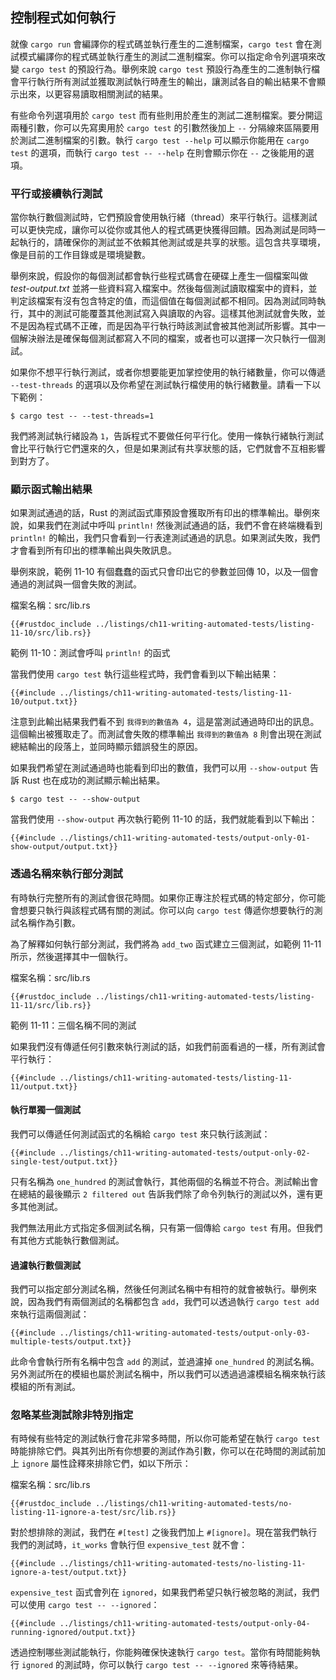 ## 控制程式如何執行

就像 `cargo run` 會編譯你的程式碼並執行產生的二進制檔案，`cargo test` 會在測試模式編譯你的程式碼並執行產生的測試二進制檔案。你可以指定命令列選項來改變 `cargo test` 的預設行為。舉例來說 `cargo test` 預設行為產生的二進制執行檔會平行執行所有測試並獲取測試執行時產生的輸出，讓測試各自的輸出結果不會顯示出來，以更容易讀取相關測試的結果。

有些命令列選項用於 `cargo test` 而有些則用於產生的測試二進制檔案。要分開這兩種引數，你可以先寫奧用於 `cargo test` 的引數然後加上 `--` 分隔線來區隔要用於測試二進制檔案的引數。執行 `cargo test --help` 可以顯示你能用在 `cargo test` 的選項，而執行 `cargo test -- --help` 在則會顯示你在 `--` 之後能用的選項。

### 平行或接續執行測試

當你執行數個測試時，它們預設會使用執行緒（thread）來平行執行。這樣測試可以更快完成，讓你可以從你或其他人的程式碼更快獲得回饋。因為測試是同時一起執行的，請確保你的測試並不依賴其他測試或是共享的狀態。這包含共享環境，像是目前的工作目錄或是環境變數。

舉例來說，假設你的每個測試都會執行些程式碼會在硬碟上產生一個檔案叫做 *test-output.txt* 並將一些資料寫入檔案中。然後每個測試讀取檔案中的資料，並判定該檔案有沒有包含特定的值，而這個值在每個測試都不相同。因為測試同時執行，其中的測試可能覆蓋其他測試寫入與讀取的內容。這樣其他測試就會失敗，並不是因為程式碼不正確，而是因為平行執行時該測試會被其他測試所影響。其中一個解決辦法是確保每個測試都寫入不同的檔案，或者也可以選擇一次只執行一個測試。

如果你不想平行執行測試，或者你想要能更加掌控使用的執行緒數量，你可以傳遞 `--test-threads` 的選項以及你希望在測試執行檔使用的執行緒數量。請看一下以下範例：

```console
$ cargo test -- --test-threads=1
```

我們將測試執行緒設為 `1`，告訴程式不要做任何平行化。使用一條執行緒執行測試會比平行執行它們還來的久，但是如果測試有共享狀態的話，它們就會不互相影響到對方了。

### 顯示函式輸出結果

如果測試通過的話，Rust 的測試函式庫預設會獲取所有印出的標準輸出。舉例來說，如果我們在測試中呼叫 `println!` 然後測試通過的話，我們不會在終端機看到 `println!` 的輸出，我們只會看到一行表達測試通過的訊息。如果測試失敗，我們才會看到所有印出的標準輸出與失敗訊息。

舉例來說，範例 11-10 有個蠢蠢的函式只會印出它的參數並回傳 10，以及一個會通過的測試與一個會失敗的測試。

<span class="filename">檔案名稱：src/lib.rs</span>

```rust,panics,noplayground
{{#rustdoc_include ../listings/ch11-writing-automated-tests/listing-11-10/src/lib.rs}}
```

<span class="caption">範例 11-10：測試會呼叫 `println!` 的函式</span>

當我們使用 `cargo test` 執行這些程式時，我們會看到以下輸出結果：

```console
{{#include ../listings/ch11-writing-automated-tests/listing-11-10/output.txt}}
```

注意到此輸出結果我們看不到 `我得到的數值為 4`，這是當測試通過時印出的訊息。這個輸出被獲取走了。而測試會失敗的標準輸出 `我得到的數值為 8` 則會出現在測試總結輸出的段落上，並同時顯示錯誤發生的原因。

如果我們希望在測試通過時也能看到印出的數值，我們可以用 `--show-output` 告訴 Rust 也在成功的測試顯示輸出結果。

```console
$ cargo test -- --show-output
```

當我們使用 `--show-output` 再次執行範例 11-10 的話，我們就能看到以下輸出：

```console
{{#include ../listings/ch11-writing-automated-tests/output-only-01-show-output/output.txt}}
```

### 透過名稱來執行部分測試

有時執行完整所有的測試會很花時間。如果你正專注於程式碼的特定部分，你可能會想要只執行與該程式碼有關的測試。你可以向 `cargo test` 傳遞你想要執行的測試名稱作為引數。

為了解釋如何執行部分測試，我們將為 `add_two` 函式建立三個測試，如範例 11-11 所示，然後選擇其中一個執行。

<span class="filename">檔案名稱：src/lib.rs</span>

```rust,noplayground
{{#rustdoc_include ../listings/ch11-writing-automated-tests/listing-11-11/src/lib.rs}}
```

<span class="caption">範例 11-11：三個名稱不同的測試</span>

如果我們沒有傳遞任何引數來執行測試的話，如我們前面看過的一樣，所有測試會平行執行：

```console
{{#include ../listings/ch11-writing-automated-tests/listing-11-11/output.txt}}
```

#### 執行單獨一個測試

我們可以傳遞任何測試函式的名稱給 `cargo test` 來只執行該測試：

```console
{{#include ../listings/ch11-writing-automated-tests/output-only-02-single-test/output.txt}}
```

只有名稱為 `one_hundred` 的測試會執行，其他兩個的名稱並不符合。測試輸出會在總結的最後顯示 `2 filtered out` 告訴我們除了命令列執行的測試以外，還有更多其他測試。

我們無法用此方式指定多個測試名稱，只有第一個傳給 `cargo test` 有用。但我們有其他方式能執行數個測試。

#### 過濾執行數個測試

我們可以指定部分測試名稱，然後任何測試名稱中有相符的就會被執行。舉例來說，因為我們有兩個測試的名稱都包含 `add`，我們可以透過執行 `cargo test add` 來執行這兩個測試：

```console
{{#include ../listings/ch11-writing-automated-tests/output-only-03-multiple-tests/output.txt}}
```

此命令會執行所有名稱中包含 `add` 的測試，並過濾掉 `one_hundred` 的測試名稱。另外測試所在的模組也屬於測試名稱中，所以我們可以透過過濾模組名稱來執行該模組的所有測試。

### 忽略某些測試除非特別指定

有時候有些特定的測試執行會花非常多時間，所以你可能希望在執行 `cargo test` 時能排除它們。與其列出所有你想要的測試作為引數，你可以在花時間的測試前加上 `ignore` 屬性詮釋來排除它們，如以下所示：

<span class="filename">檔案名稱：src/lib.rs</span>

```rust,noplayground
{{#rustdoc_include ../listings/ch11-writing-automated-tests/no-listing-11-ignore-a-test/src/lib.rs}}
```

對於想排除的測試，我們在 `#[test]` 之後我們加上 `#[ignore]`。現在當我們執行我們的測試時，`it_works` 會執行但 `expensive_test` 就不會：

```console
{{#include ../listings/ch11-writing-automated-tests/no-listing-11-ignore-a-test/output.txt}}
```

`expensive_test` 函式會列在 `ignored`，如果我們希望只執行被忽略的測試，我們可以使用 `cargo test -- --ignored`：

```console
{{#include ../listings/ch11-writing-automated-tests/output-only-04-running-ignored/output.txt}}
```

透過控制哪些測試能執行，你能夠確保快速執行 `cargo test`。當你有時間能夠執行 `ignored` 的測試時，你可以執行 `cargo test -- --ignored` 來等待結果。
